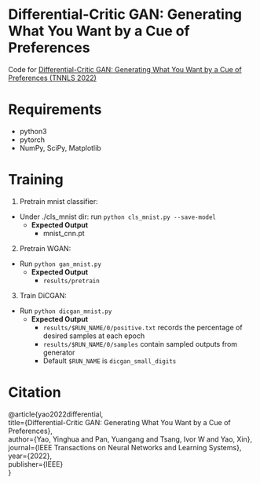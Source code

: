 # Differential-Critic GAN: Generating What You Want by a Cue of Preferences
Code for [Differential-Critic GAN: Generating What You Want by a Cue of Preferences (TNNLS 2022)](https://arxiv.org/abs/2107.06700)

# Requirements
- python3
- pytorch
- NumPy, SciPy, Matplotlib

# Training  
1) Pretrain mnist classifier:  
  - Under ./cls_mnist dir: run `python cls_mnist.py --save-model`  
    - **Expected Output**  
      - mnist_cnn.pt

2) Pretrain WGAN:
  - Run `python gan_mnist.py`
    - **Expected Output**  
      - `results/pretrain`
    
3) Train DiCGAN:
  - Run `python dicgan_mnist.py`
    - **Expected Output**
      - `results/$RUN_NAME/0/positive.txt` records the percentage of desired samples at each epoch
      - `results/$RUN_NAME/0/samples` contain sampled outputs from generator
      - Default `$RUN_NAME` is `dicgan_small_digits` 
    
# Citation
@article{yao2022differential,  
  title={Differential-Critic GAN: Generating What You Want by a Cue of Preferences},  
  author={Yao, Yinghua and Pan, Yuangang and Tsang, Ivor W and Yao, Xin},  
  journal={IEEE Transactions on Neural Networks and Learning Systems},  
  year={2022},  
  publisher={IEEE}  
}

